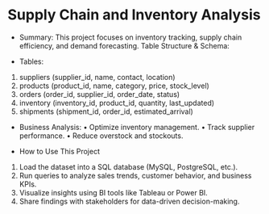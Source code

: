 # Supply Chain and Inventory Analysis

* Summary:
This project focuses on inventory tracking, supply chain efficiency, and demand forecasting.
Table Structure & Schema:

* Tables:
1.	suppliers (supplier_id, name, contact, location)
2.	products (product_id, name, category, price, stock_level)
3.	orders (order_id, supplier_id, order_date, status)
4.	inventory (inventory_id, product_id, quantity, last_updated)
5.	shipments (shipment_id, order_id, estimated_arrival)

* Business Analysis:
•	Optimize inventory management.
•	Track supplier performance.
•	Reduce overstock and stockouts.

* How to Use This Project
1.	Load the dataset into a SQL database (MySQL, PostgreSQL, etc.).
2.	Run queries to analyze sales trends, customer behavior, and business KPIs.
3.	Visualize insights using BI tools like Tableau or Power BI.
4.	Share findings with stakeholders for data-driven decision-making.


